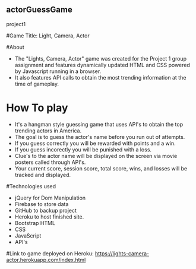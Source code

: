 ## actorGuessGame
project1

#Game Title: Light, Camera, Actor 

#About
* The "Lights, Camera, Actor" game was created for the Project 1 group assignment and features dynamically updated HTML and CSS powered by Javascript running in a browser.
* It also features API calls to obtain the most trending information at the time of gameplay. 


# How To play

* It's a hangman style guessing game that uses API's to obtain the top trending actors in America.
* The goal is to guess the actor's name before you run out of attempts. 
* If you guess correctly you will be rewarded with points and a win. 
* If you guess incorectly you will be punished with a loss. 
* Clue's to the actor name will be displayed on the screen via movie posters called through API's.
* Your current score, session score, total score, wins, and losses will be tracked and displayed. 

#Technologies used
* jQuery for Dom Manipulation
* Firebase to store data 
* GitHub to backup project
* Heroku to host finished site.
* Bootstrap HTML
* CSS
* JavaScript
* API's


#Link to game deployed on Heroku: https://lights-camera-actor.herokuapp.com/index.html




